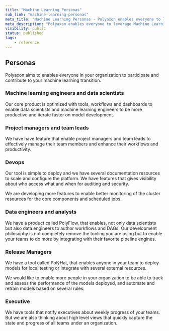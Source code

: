```yaml
---
title: "Machine Learning Personas"
sub_link: "machine-learning-personas"
meta_title: "Machine Learning Personas - Polyaxon enables everyone to leverage Machine Learning"
meta_description: "Polyaxon enables everyone to leverage Machine Learning."
visibility: public
status: published
tags:
    - reference
---
```


## Personas

Polyaxon aims to enables everyone in your organization to participate and contribute to your machine learning transition.

### Machine learning engineers and data scientists

Our core product is optimized with tools, workflows and dashboards to enable data scientists and machine learning engineers to be more productive and iterate faster on model development.

### Project managers and team leads

We have have feature that enable project managers and team leads to effectively manage their team members and enhance their workflows and productivity.

### Devops

Our tool is simple to deploy and we have several documentation resources to scale and configure the platform. 
We have features that gives visibility about who access what and when for auditing and security.

We are developing more features to enable better monitoring of the cluster resources for the core components and scheduled jobs.

### Data engineers and analysts

We have a product called PolyFlow, that enables, not only data scientists but also data engineers to author workflows and DAGs. 
Our development philosophy is not completely remove the tooling you are using but to enable your teams to do more by integrating with their favorite pipeline engines.

### Release Managers

We have a tool called PolŷHat, that enables anyone in your team to deploy models for local testing or integrate with several external resources.

We would like to enable more people in your organization to be able to track and assess the performance of the models deployed, and automate and retrain models based on several rules.

### Executive

We have tools that notify executives about weekly progress of your teams. But we are also thinking about high level views that quickly capture the state and progress of all teams under an organization.
